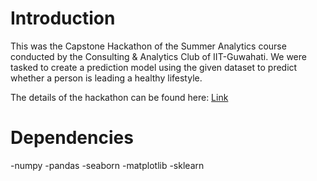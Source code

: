 # Introduction
This was the Capstone Hackathon of the Summer Analytics course conducted by the Consulting & Analytics Club of IIT-Guwahati. We were tasked to create a prediction model using the given dataset to predict whether a person is leading a healthy lifestyle.

The details of the hackathon can be found here: [Link](https://aiplanet.com/challenges/347/healthy-life-style-hackathon-by-iit-guwahati-d7ac6059/overview/about)


# Dependencies
-numpy
-pandas
-seaborn
-matplotlib
-sklearn
